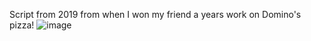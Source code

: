 Script from 2019 from when I won my friend a years work on Domino's pizza!
![image](https://user-images.githubusercontent.com/113065654/212279829-176c6790-298f-491e-a3e5-967b1f7c12ef.png)
